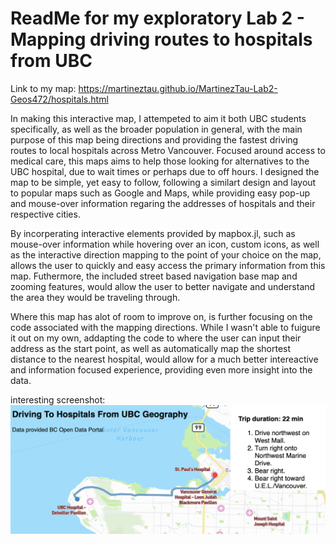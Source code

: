 # ReadMe for my exploratory Lab 2 - Mapping driving routes to hospitals from UBC

Link to my map: https://martineztau.github.io/MartinezTau-Lab2-Geos472/hospitals.html

In making this interactive map, I attempeted to aim it both UBC students specifically, as well as the broader population in general, with the main purpose of this map being directions and providing the fastest driving routes to local hospitals across Metro Vancouver. Focused around access to medical care, this maps aims to help those looking for alternatives to the UBC hospital, due to wait times or perhaps due to off hours. I designed the map to be simple, yet easy to follow, following a similart design and layout to popular maps such as Google and Maps, while providing easy pop-up and mouse-over information regaring the addresses of hospitals and their respective cities. 

By incorperating interactive elements provided by mapbox.jl, such as mouse-over information while hovering over an icon, custom icons, as well as the interactive direction mapping to the point of your choice on the map, allows the user to quickly and easy access the primary information from this map. Futhermore, the included street based navigation base map and zooming features, would allow the user to better navigate and understand the area they would be traveling through.

Where this map has alot of room to improve on, is further focusing on the code associated with the mapping directions. While I wasn't able to fuigure it out on my own, addapting the code to where the user can input their address as the start point, as well as automatically map the shortest distance to the nearest hospital, would allow for a much better intereactive and information focused experience, providing even more insight into the data.

interesting screenshot: ![](Screenshot%20-%20Lab2.png)
